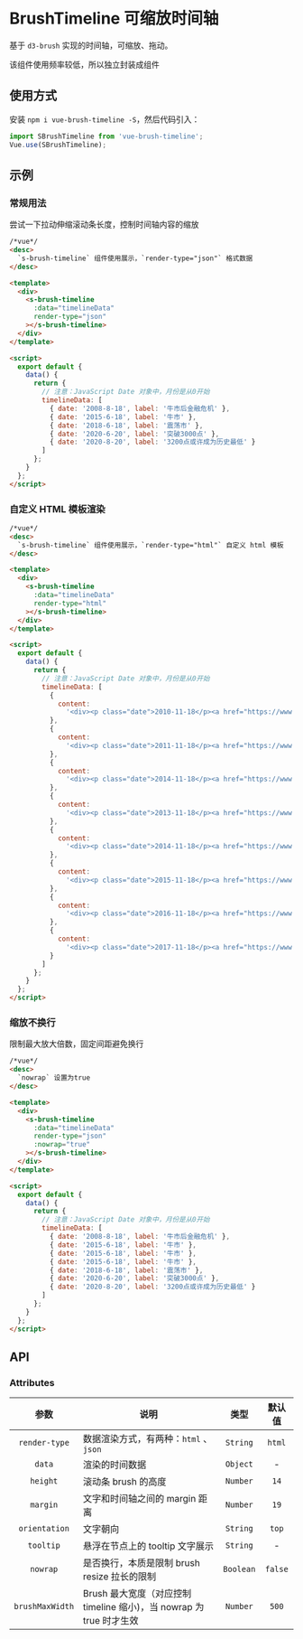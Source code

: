 # BrushTimeline 可缩放时间轴

基于 `d3-brush` 实现的时间轴，可缩放、拖动。

该组件使用频率较低，所以独立封装成组件

## 使用方式

安装 `npm i vue-brush-timeline -S`，然后代码引入：

```javascript
import SBrushTimeline from 'vue-brush-timeline';
Vue.use(SBrushTimeline);
```

## 示例

### 常规用法

尝试一下拉动伸缩滚动条长度，控制时间轴内容的缩放

```html
/*vue*/
<desc>
  `s-brush-timeline` 组件使用展示，`render-type="json"` 格式数据
</desc>

<template>
  <div>
    <s-brush-timeline
      :data="timelineData"
      render-type="json"
    ></s-brush-timeline>
  </div>
</template>

<script>
  export default {
    data() {
      return {
        // 注意：JavaScript Date 对象中，月份是从0开始
        timelineData: [
          { date: '2008-8-18', label: '牛市后金融危机' },
          { date: '2015-6-18', label: '牛市' },
          { date: '2018-6-18', label: '震荡市' },
          { date: '2020-6-20', label: '突破3000点' },
          { date: '2020-8-20', label: '3200点或许成为历史最低' }
        ]
      };
    }
  };
</script>
```

### 自定义 HTML 模板渲染

```html
/*vue*/
<desc>
  `s-brush-timeline` 组件使用展示，`render-type="html"` 自定义 html 模板
</desc>

<template>
  <div>
    <s-brush-timeline
      :data="timelineData"
      render-type="html"
    ></s-brush-timeline>
  </div>
</template>

<script>
  export default {
    data() {
      return {
        // 注意：JavaScript Date 对象中，月份是从0开始
        timelineData: [
          {
            content:
              '<div><p class="date">2010-11-18</p><a href="https://www.baidu.com" target="_blank">第一个</a></div>'
          },
          {
            content:
              '<div><p class="date">2011-11-18</p><a href="https://www.baidu.com" target="_blank">新适应症</a></div>'
          },
          {
            content:
              '<div><p class="date">2014-11-18</p><a href="https://www.baidu.com" target="_blank">新冠疫苗方案</a></div>'
          },
          {
            content:
              '<div><p class="date">2013-11-18</p><a href="https://www.baidu.com" target="_blank">包装</a></div>'
          },
          {
            content:
              '<div><p class="date">2014-11-18</p><a href="https://www.baidu.com" target="_blank">审批</a></div>'
          },
          {
            content:
              '<div><p class="date">2015-11-18</p><a href="https://www.baidu.com" target="_blank">IPO</a></div>'
          },
          {
            content:
              '<div><p class="date">2016-11-18</p><a href="https://www.baidu.com" target="_blank">准备上市</a></div>'
          },
          {
            content:
              '<div><p class="date">2017-11-18</p><a href="https://www.baidu.com" target="_blank">上市</a></div>'
          }
        ]
      };
    }
  };
</script>
```

### 缩放不换行

限制最大放大倍数，固定间距避免换行

```html
/*vue*/
<desc>
  `nowrap` 设置为true
</desc>

<template>
  <div>
    <s-brush-timeline
      :data="timelineData"
      render-type="json"
      :nowrap="true"
    ></s-brush-timeline>
  </div>
</template>

<script>
  export default {
    data() {
      return {
        // 注意：JavaScript Date 对象中，月份是从0开始
        timelineData: [
          { date: '2008-8-18', label: '牛市后金融危机' },
          { date: '2015-6-18', label: '牛市' },
          { date: '2015-6-18', label: '牛市' },
          { date: '2015-6-18', label: '牛市' },
          { date: '2018-6-18', label: '震荡市' },
          { date: '2020-6-20', label: '突破3000点' },
          { date: '2020-8-20', label: '3200点或许成为历史最低' }
        ]
      };
    }
  };
</script>
```

## API

### Attributes

|      参数       | 说明                                                                |   类型    | 默认值  |
| :-------------: | ------------------------------------------------------------------- | :-------: | :-----: |
|  `render-type`  | 数据渲染方式，有两种：`html` 、`json`                               | `String`  | `html`  |
|     `data`      | 渲染的时间数据                                                      | `Object`  |    -    |
|    `height`     | 滚动条 brush 的高度                                                 | `Number`  |  `14`   |
|    `margin`     | 文字和时间轴之间的 margin 距离                                      | `Number`  |  `19`   |
|  `orientation`  | 文字朝向                                                            | `String`  |  `top`  |
|    `tooltip`    | 悬浮在节点上的 tooltip 文字展示                                     | `String`  |    -    |
|    `nowrap`     | 是否换行，本质是限制 brush resize 拉长的限制                        | `Boolean` | `false` |
| `brushMaxWidth` | Brush 最大宽度（对应控制 timeline 缩小)，当 nowrap 为 true 时才生效 | `Number`  |  `500`  |

